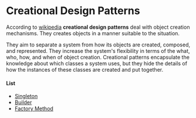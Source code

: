 # Creational Design Patterns

According to [wikipedia](https://en.wikipedia.org/wiki/Creational_pattern)
**creational design patterns** deal with object creation mechanisms. They
creates objects in a manner suitable to the situation.

They aim to separate a system from how its objects are created, composed, and
represented. They increase the system's flexibility in terms of the what, who,
how, and when of object creation. Creational patterns encapsulate the knowledge
about which classes a system uses, but they hide the details of how the
instances of these classes are created and put together.

#### List

- [Singleton](https://github.com/svett/golang-design-patterns/tree/master/creational-patterns/singleton)
- [Builder](https://github.com/svett/golang-design-patterns/tree/master/creational-patterns/builder)
- [Factory Method](https://github.com/svett/golang-design-patterns/tree/master/creational-patterns/factory-method)
